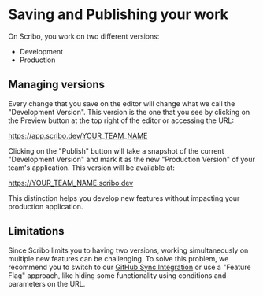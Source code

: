 # Saving and Publishing your work

On Scribo, you work on two different versions:

- Development
- Production

## Managing versions

Every change that you save on the editor will change what we call the "Development Version". This version is the one that you see by clicking on the Preview button at the top right of the editor or accessing the URL:

https://app.scribo.dev/YOUR_TEAM_NAME

Clicking on the "Publish" button will take a snapshot of the current "Development Version" and mark it as the new "Production Version" of your team's application. This version will be available at:

https://YOUR_TEAM_NAME.scribo.dev

This distinction helps you develop new features without impacting your production application.

## Limitations

Since Scribo limits you to having two versions, working simultaneously on multiple new features can be challenging. To solve this problem, we recommend you to switch to our [GitHub Sync Integration](./github-sync) or use a "Feature Flag" approach, like hiding some functionality using conditions and parameters on the URL.
